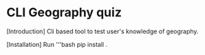 # CLI Geography quiz

[Introduction] 
Cli based tool to test user's knowledge of geography.

[Installation] 
Run
'''bash
pip install .